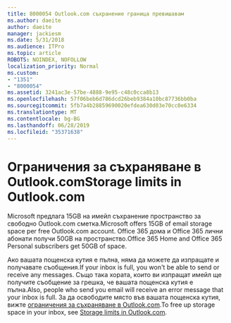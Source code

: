 ```yaml
---
title: 8000054 Outlook.com съхранение граница превишавам
ms.author: daeite
author: daeite
manager: jackiesm
ms.date: 5/31/2018
ms.audience: ITPro
ms.topic: article
ROBOTS: NOINDEX, NOFOLLOW
localization_priority: Normal
ms.custom:
- "1351"
- "8000054"
ms.assetid: 3241ac3e-57be-4888-9e95-c48c0cca8b13
ms.openlocfilehash: 57f06beb6d786dcd26beb9384a10bc87736bb0ba
ms.sourcegitcommit: 5fb7a4b28859690020efdea630d03e70cc0e6334
ms.translationtype: MT
ms.contentlocale: bg-BG
ms.lasthandoff: 06/28/2019
ms.locfileid: "35371638"
---
```

# <a name="storage-limits-in-outlookcom"></a><span data-ttu-id="0be5d-102">Ограничения за съхраняване в Outlook.com</span><span class="sxs-lookup"><span data-stu-id="0be5d-102">Storage limits in Outlook.com</span></span>

<span data-ttu-id="0be5d-103">Microsoft предлага 15GB на имейл съхранение пространство за свободно Outlook.com сметка.</span><span class="sxs-lookup"><span data-stu-id="0be5d-103">Microsoft offers 15GB of email storage space per free Outlook.com account.</span></span> <span data-ttu-id="0be5d-104">Office 365 дома и Office 365 лични абонати получи 50GB на пространство.</span><span class="sxs-lookup"><span data-stu-id="0be5d-104">Office 365 Home and Office 365 Personal subscribers get 50GB of space.</span></span>
  
<span data-ttu-id="0be5d-105">Ако вашата пощенска кутия е пълна, няма да можете да изпращате и получавате съобщения.</span><span class="sxs-lookup"><span data-stu-id="0be5d-105">If your inbox is full, you won't be able to send or receive any messages.</span></span> <span data-ttu-id="0be5d-106">Също така хората, които ви изпращат имейл ще получите съобщение за грешка, че вашата пощенска кутия е пълна.</span><span class="sxs-lookup"><span data-stu-id="0be5d-106">Also, people who send you email will receive an error message that your inbox is full.</span></span> <span data-ttu-id="0be5d-107">За да освободите място във вашата пощенска кутия, вижте [ограничения за съхраняване в Outlook.com](https://go.microsoft.com/fwlink/p/?linkid=2001900&amp;clcid=0x409).</span><span class="sxs-lookup"><span data-stu-id="0be5d-107">To free up storage space in your inbox, see [Storage limits in Outlook.com](https://go.microsoft.com/fwlink/p/?linkid=2001900&amp;clcid=0x409).</span></span>
  